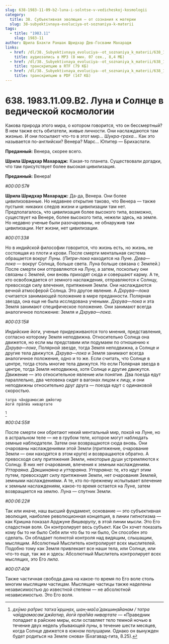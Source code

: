 ```yaml
---
slug: 638-1983-11-09-b2-luna-i-solntse-v-vedicheskoj-kosmologii
category:
  title: 38. Субъективная эволюция — от сознания к материи
  slug: 38-subyektivnaya-evoluciya-ot-soznaniya-k-materii
tags:
  - title: "1983.11"
    slug: 1983-11
author: Шрила Бхакти Ракшак Шридхар Дев-Госвами Махарадж
links:
  - href: /dl/38._Subyektivnaya_evoluciya--ot_soznaniya_k_materii/638_1983.11.09.B2_SridharMj_Luna_i_Solnce_v_vedicheskoj_kosmologii.mp3
    title: аудиозапись в MP3 (8 мин. 07 сек., 8,4 МБ)
  - href: /dl/38._Subyektivnaya_evoluciya--ot_soznaniya_k_materii/638_1983.11.09.B2_SridharMj_Luna_i_Solnce_v_vedicheskoj_kosmologii.rtf
    title: транскрипцию в RTF (79 КБ)
  - href: /dl/38._Subyektivnaya_evoluciya--ot_soznaniya_k_materii/638_1983.11.09.B2_SridharMj_Luna_i_Solnce_v_vedicheskoj_kosmologii.pdf
    title: транскрипцию в PDF (147 КБ)
---
```


# 638. 1983.11.09.B2. Луна и Солнце в ведической космологии

Какова природа этого мира, о котором говорится, что он бессмертный? В нем также есть обитатели, живые личности. Они наслаждаются там жизнью. И они посылают что-то в этот мир… *Шукра-граха*… Как это называется по-английски? Венера? Марс… Юпитер — Брихаспати.

**Преданный:** Венера, скорее всего.

**Шрила Шридхар Махарадж:** Какая-то планета. Существовали догадки, что там присутствует более высокая цивилизация.

**Преданный:** Венера!

*#00:00:57#*

**Шрила Шридхар Махарадж:** Да-да, Венера. Они более цивилизованные. Но недавнее открытие таково, что Венера — также пустыня: никаких следов жизни и цивилизации там нет. Предполагалось, что цивилизация более высокого типа, возможно, существует на Венере, более высокого типа, нежели здесь, на земле. Но недавно ученые были разочарованы, не обнаружив там цивилизации. Нет жизни, нет цивилизации.

*#00:01:33#*

Но в индийской философии говорится, что жизнь есть, но жизнь, не состоящая из плоти и крови. После смерти ментальная система обращается вокруг Луны. (*Питри-лока* находится на Луне. *Дева*—*лока* — вокруг Солнца, больше света. Луна больше связана с Землей.) После смерти они отправляются на Луну, а затем, поскольку они связаны с Землей, они вновь приходят сюда и совершают карму. А те, кто освобождается от земного наслаждения, отправляются к Солнцу, превосходя силу влечения, притяжения Земли. Они наслаждаются вечной атмосферой Солнца. Это другое явление. А *Дхрува*—*лока* считается занимающей положение в мире преданности. Полярная звезда, она еще не была исследована учеными. *Дхрува*—*лока* и эта Земля занимают специфическое положение. Они занимают всегда аналогичное положение: Земля и *Дхрува*—*лока*.

*#00:03:15#*

Индийские йоги, ученые придерживаются того мнения, представления, согласно которому Земля неподвижна. Относительно Солнца она движется, но если мы представим или подумаем по отношению к *Дхрува*—*локе*, Полярной звезде, тогда Земля неподвижна, а Солнце и другие тела движутся. *Дхрува*—*лока* и Земля занимают всегда аналогичное положение, одно и то же. Если считать, что Солнце в центре, тогда столь многие тела движутся. Но если Полярная звезда в центре, тогда Земля неподвижна, хотя Солнце и другие движутся. Движение — это относительное явление или понятие. Два поезда едут параллельно, два человека сидят в вагонах лицом к лицу, и они неподвижны относительно друг друга — поезда едут с одинаковой скоростью.

    татра ча̄ндрамасам̇ джйотир
    йогӣ пра̄пйа нивартате
[^_ftn1]

*#00:04:55#*

После смерти они обретают некий ментальный мир, покой на Луне, но в астральном теле — не в грубом теле, которое могут наблюдать земные наблюдатели. Затем они возвращаются сюда вновь. Они очарованы наслаждениями этой Земли (притяжение, очарование Земли — они находятся в этом круге) и возвращаются обратно. А превосходя силу притяжения Земли, некоторые души устремляются к Солнцу. В них нет очарования, влечения к земным наслаждениям. *Уттараяна*. *Дакшинаяна* и *уттараяна*. *Уттараяна*: те, кто идут этим путем, превосходят силу притяжения Земли, нет очарования Землей, земными наслаждениями. А те, кто по-прежнему испытывает влечение к земным наслаждениям, какое-то время остается на Луне, затем возвращается на землю. Луна — спутник Земли.

*#00:06:22#*

Так или иначе, наш высший фундамент, основание — это субъективная эволюция, наиболее революционная концепция, в линии гипнотизма — как Кришна показал Арджуне *Вишварупу*, в этой линии мысли. Это Его сладостная воля. Он контролирует весь субъект. Как Он хочет показать кому бы то ни было Себя или что бы то ни было, Он способен это сделать. Он обладает полнотой контроля над видящим, слышащим, мыслящим. Абсолютный Мыслитель контролирует всех мыслителей. Подобно тому как Земля привлекает все наши тела, или Солнце, или что-то еще, так же и здесь: Абсолютный Мыслитель контролирует всех мыслящих, это Его *лила*.

*#00:07:40#*

Также частичная свобода дана на какое-то время по Его воле столь многим мыслящим частицам. Мыслящие частицы также наделены независимостью до известной степени — не абсолютной независимостью. Это Его воля.



[^_ftn1]: *дхӯмо ра̄трис татха̄ кр̣шн̣ах̣, шан̣-ма̄са̄ дакшин̣а̄йанам / татра ча̄ндрамасам̇ джйотир, йогӣ пра̄пйа нивартате* — «Праведник попадает в райские миры, если оставляет тело темной ночью в течение двух недель убывающей луны, в течение шести месяцев, когда Солнце движется в южном полушарии. Однако он вынужден будет родиться на Земле снова» (Бхагавад-гита, 8.25).

